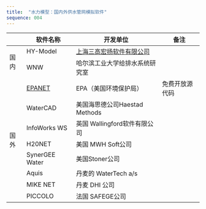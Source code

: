 ```yaml
---
title:  "水力模型：国内外供水管网模拟软件"
sequence: 004
---
```



<table>
    <thead>
    <tr>
        <th class="w3-center"></th>
        <th class="w3-center">软件名称</th>
        <th class="w3-center">开发单位</th>
        <th class="w3-center">备注</th>
    </tr>
    </thead>
    <tbody>
    <tr>
        <td class="w3-center" rowspan="2">国内</td>
        <td class="w3-center">HY-Model</td>
        <td class="w3-center">
            <a href="http://www.shanghai3h.com/" target="_blank">上海三高宏扬软件有限公司</a>
        </td>
        <td class="w3-center"></td>
    </tr>
    <tr>
        <td class="w3-center">WNW</td>
        <td class="w3-center">哈尔滨工业大学给排水系统研究室</td>
        <td class="w3-center"></td>
    </tr>
    <tr>
        <td class="w3-center" rowspan="8">国外</td>
        <td class="w3-center">
            <a href="https://www.epa.gov/water-research/epanet" target="_blank">EPANET</a>
        </td>
        <td class="w3-center">EPA（美国环境保护局）</td>
        <td class="w3-center">免费开放源代码</td>
    </tr>
    <tr>
        <td class="w3-center">WaterCAD</td>
        <td class="w3-center">美国海思德公司Haestad Methods</td>
        <td class="w3-center"></td>
    </tr>
    <tr>
        <td class="w3-center">InfoWorks WS</td>
        <td class="w3-center">英国 Wallingford软件有限公司</td>
        <td class="w3-center"></td>
    </tr>
    <tr>
        <td class="w3-center">H20NET</td>
        <td class="w3-center">美国 MWH Soft公司</td>
        <td class="w3-center"></td>
    </tr>
    <tr>
        <td class="w3-center">SynerGEE Water</td>
        <td class="w3-center">美国Stoner公司</td>
        <td class="w3-center"></td>
    </tr>
    <tr>
        <td class="w3-center">Aquis</td>
        <td class="w3-center">丹麦的 WaterTech a/s</td>
        <td class="w3-center"></td>
    </tr>
    <tr>
        <td class="w3-center">MIKE NET</td>
        <td class="w3-center">丹麦 DHI 公司</td>
        <td class="w3-center"></td>
    </tr>
    <tr>
        <td class="w3-center">PICCOLO</td>
        <td class="w3-center">法国 SAFEGE公司</td>
        <td class="w3-center"></td>
    </tr>
    </tbody>
</table>


